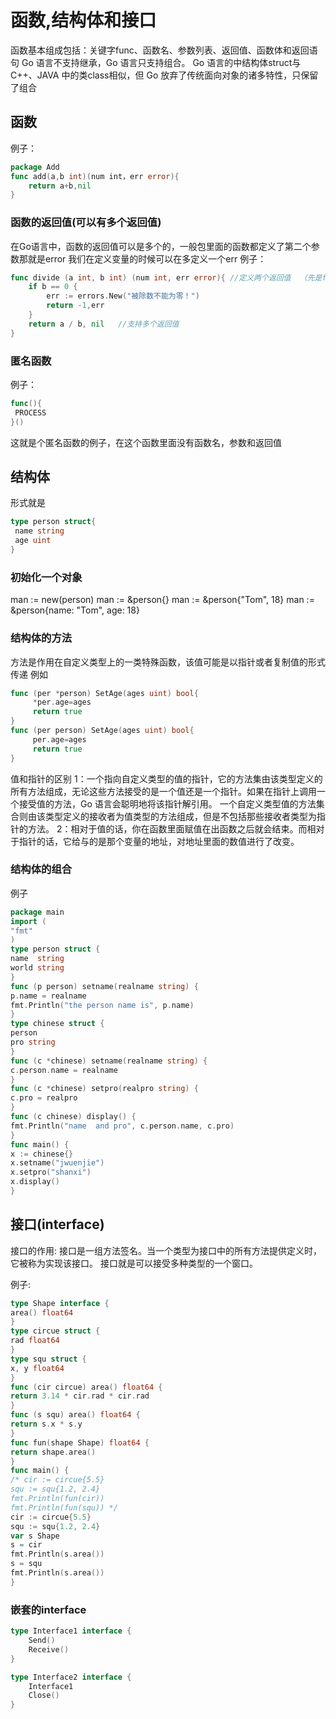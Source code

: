 # 函数,结构体和接口

函数基本组成包括：关键字func、函数名、参数列表、返回值、函数体和返回语句
 Go 语言不支持继承，Go 语言只支持组合。
 Go 语言的中结构体struct与 C++、JAVA 中的类class相似，但 Go 放弃了传统面向对象的诸多特性，只保留了组合

## 函数

例子：

```Go
package Add
func add(a,b int)(num int，err error){
    return a+b,nil
}
```

### 函数的返回值(可以有多个返回值)

在Go语言中，函数的返回值可以是多个的，一般包里面的函数都定义了第二个参数那就是error
我们在定义变量的时候可以在多定义一个err
例子：

```Go
func divide (a int, b int) (num int, err error){ //定义两个返回值  （先是func，第二是函数名字。参数列表。返回值）
    if b == 0 {
        err := errors.New("被除数不能为零！")
        return -1,err
    }
    return a / b, nil   //支持多个返回值
}
```

### 匿名函数

例子：

```Go
func(){
 PROCESS
}()
```

这就是个匿名函数的例子，在这个函数里面没有函数名，参数和返回值

## 结构体

形式就是

```Go
type person struct{
 name string
 age uint
}
```

### 初始化一个对象

man := new(person)
man := &person{}
man := &person{"Tom", 18}
man := &person{name: "Tom", age: 18}

### 结构体的方法

方法是作用在自定义类型上的一类特殊函数，该值可能是以指针或者复制值的形式传递
例如

```Go
func (per *person) SetAge(ages uint) bool{
     *per.age=ages
     return true
}
func (per person) SetAge(ages uint) bool{
     per.age=ages
     return true
}
```

值和指针的区别
1：一个指向自定义类型的值的指针，它的方法集由该类型定义的所有方法组成，无论这些方法接受的是一个值还是一个指针。如果在指针上调用一个接受值的方法，Go 语言会聪明地将该指针解引用。
   一个自定义类型值的方法集合则由该类型定义的接收者为值类型的方法组成，但是不包括那些接收者类型为指针的方法。
2：相对于值的话，你在函数里面赋值在出函数之后就会结束。而相对于指针的话，它给与的是那个变量的地址，对地址里面的数值进行了改变。



### 结构体的组合

例子

```Go
package main
import (
"fmt"
)
type person struct {
name  string
world string
}
func (p person) setname(realname string) {
p.name = realname
fmt.Println("the person name is", p.name)
}
type chinese struct {
person
pro string
}
func (c *chinese) setname(realname string) {
c.person.name = realname
}
func (c *chinese) setpro(realpro string) {
c.pro = realpro
}
func (c chinese) display() {
fmt.Println("name  and pro", c.person.name, c.pro)
}
func main() {
x := chinese{}
x.setname("jwuenjie")
x.setpro("shanxi")
x.display()
}
```

## 接口(interface)

接口的作用:
接口是一组方法签名。当一个类型为接口中的所有方法提供定义时，它被称为实现该接口。
接口就是可以接受多种类型的一个窗口。

例子:

```Go
type Shape interface {
area() float64
}
type circue struct {
rad float64
}
type squ struct {
x, y float64
}
func (cir circue) area() float64 {
return 3.14 * cir.rad * cir.rad
}
func (s squ) area() float64 {
return s.x * s.y
}
func fun(shape Shape) float64 {
return shape.area()
}
func main() {
/* cir := circue{5.5}
squ := squ{1.2, 2.4}
fmt.Println(fun(cir))
fmt.Println(fun(squ)) */
cir := circue{5.5}
squ := squ{1.2, 2.4}
var s Shape
s = cir
fmt.Println(s.area())
s = squ
fmt.Println(s.area())
}
```

### 嵌套的interface

```Go
type Interface1 interface {
    Send()
    Receive()
}

type Interface2 interface {
    Interface1
    Close()
}
```